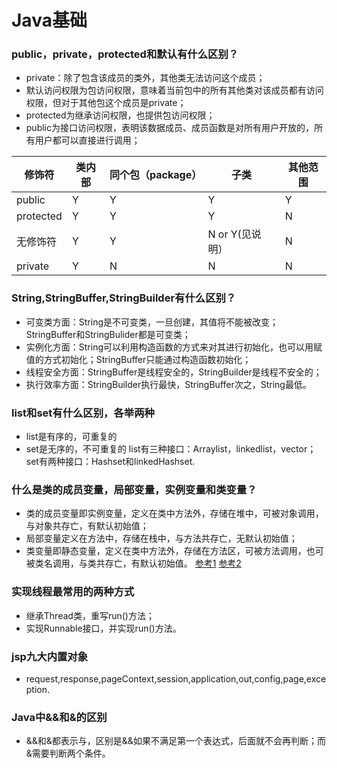 # Java基础
### <a id="public和private和protected和默认">public，private，protected和默认有什么区别？</a>
* private：除了包含该成员的类外，其他类无法访问这个成员；
* 默认访问权限为包访问权限，意味着当前包中的所有其他类对该成员都有访问权限，但对于其他包这个成员是private；
* protected为继承访问权限，也提供包访问权限；
* public为接口访问权限，表明该数据成员、成员函数是对所有用户开放的，所有用户都可以直接进行调用；

 修饰符  |  类内部 |  同个包（package） |  子类 |  其他范围 
------------- | ------------- | -------------| -------------| -------------
public | Y |  Y |  Y |  Y
protected  |  Y |  Y |  Y |  N
无修饰符  |  Y |  Y |  N or Y(见说明） |  N
private  |  Y |  N |  N |  N

### <a id="String&StringBuffer&StringBuilder">String,StringBuffer,StringBuilder有什么区别？</a>
* 可变类方面：String是不可变类，一旦创建，其值将不能被改变；StringBuffer和StringBulider都是可变类；
* 实例化方面：String可以利用构造函数的方式来对其进行初始化，也可以用赋值的方式初始化；StringBuffer只能通过构造函数初始化；
* 线程安全方面：StringBuffer是线程安全的，StringBuilder是线程不安全的；
* 执行效率方面：StringBuilder执行最快，StringBuffer次之，String最低。

### <a id="list&set">list和set有什么区别，各举两种</a>
* list是有序的，可重复的
* set是无序的，不可重复的
list有三种接口：Arraylist，linkedlist，vector；set有两种接口：Hashset和linkedHashset.

### <a id="成员变量&局部变量&实例变量&类变量">什么是类的成员变量，局部变量，实例变量和类变量？</a>
* 类的成员变量即实例变量，定义在类中方法外，存储在堆中，可被对象调用，与对象共存亡，有默认初始值；
* 局部变量定义在方法中，存储在栈中，与方法共存亡，无默认初始值；
* 类变量即静态变量，定义在类中方法外，存储在方法区，可被方法调用，也可被类名调用，与类共存亡，有默认初始值。
[参考1](http://blog.csdn.net/haovip123/article/details/43883109)
[参考2](http://2892931976.blog.51cto.com/5396534/1741592)

### <a id="线程实现">实现线程最常用的两种方式</a>
* 继承Thread类，重写run()方法；
* 实现Runnable接口，并实现run()方法。

### <a id="JSP九大内置对象">jsp九大内置对象</a>
* request,response,pageContext,session,application,out,config,page,exception.

### <a id="Java中&&和&的区别">Java中&&和&的区别</a>
* &&和&都表示与，区别是&&如果不满足第一个表达式，后面就不会再判断；而&需要判断两个条件。


